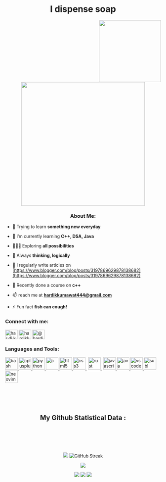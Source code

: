 <h1 align="center"> I dispense soap</h1>
<img align='right' src='https://user-images.githubusercontent.com/114590291/204161077-e88de482-4cb0-44c2-887d-0425a92c5915.gif' width='200"'>


<div align="center" width="50">
<img src="https://user-images.githubusercontent.com/114590291/204160702-6d5a34e6-11a1-45b0-883f-4e7ecc3fcc80.gif" width="400">
</div>

<h3 align="center">About Me:</h3>

- 🔭 Trying to learn **something new everyday**

- 🌱 I’m currently learning **C++, DSA, Java**

- 👨🏻‍💻 Exploring **all possibilities**

- 🤝 Always **thinking, logically**

- 📝 I regularly write articles on [https://www.blogger.com/blog/posts/3197869629878138682](https://www.blogger.com/blog/posts/3197869629878138682)

- 👾 Recently done a course on **c++**

- 📫 reach me at **hardikkumawat444@gmail.com**

- ⚡ Fun fact **fish can cough!**

<h3 align="left">Connect with me:</h3>
<p align="left">
<a href="https://instagram.com/har.di.k.k" target="blank"><img align="center" src="https://raw.githubusercontent.com/rahuldkjain/github-profile-readme-generator/master/src/images/icons/Social/instagram.svg" alt="har.di.k.k" height="30" width="40" /></a>
<a href="https://www.codechef.com/users/hardikkum444" target="blank"><img align="center" src="https://cdn.jsdelivr.net/npm/simple-icons@3.1.0/icons/codechef.svg" alt="hardikkum444" height="30" width="40" /></a>
<a href="https://www.hackerrank.com/@hardikkumawat444" target="blank"><img align="center" src="https://raw.githubusercontent.com/rahuldkjain/github-profile-readme-generator/master/src/images/icons/Social/hackerrank.svg" alt="@hardikkumawat444" height="30" width="40" /></a>
</p>

<h3 align="left">Languages and Tools:</h3>
<!--<p align="left"> <a href="https://reactjs.org/" target="_blank" rel="noreferrer"> <img src="https://raw.githubusercontent.com/devicons/devicon/master/icons/react/react-original-wordmark.svg" alt="react" width="40" height="40"/> </a> </p>--!>

<p align="left">
  <a href="#" target="_blank" rel="noreferrer">
    <img src="bash.png" alt="bash" width="40" height="40"/>
  </a>
  <a href="#" target="_blank" rel="noreferrer">
    <img src="https://raw.githubusercontent.com/devicons/devicon/master/icons/cplusplus/cplusplus-original.svg" alt="cplusplus" width="40" height="40"/>
  </a>
  <a href="#" target="_blank" rel="noreferrer">
    <img src="https://raw.githubusercontent.com/devicons/devicon/master/icons/python/python-original.svg" alt="python" width="40" height="40"/>
  </a>
  <a href="#" target="_blank" rel="noreferrer">
    <img src="https://raw.githubusercontent.com/devicons/devicon/master/icons/c/c-original.svg" alt="c" width="40" height="40"/>
  </a>
  <a href="#" target="_blank" rel="noreferrer">
    <img src="https://raw.githubusercontent.com/devicons/devicon/master/icons/html5/html5-original.svg" alt="html5" width="40" height="40"/>
  </a>
  <a href="#" target="_blank" rel="noreferrer">
    <img src="https://raw.githubusercontent.com/devicons/devicon/master/icons/css3/css3-original.svg" alt="css3" width="40" height="40"/>
  </a>
  <span style="background-color: white; padding: 5px; border-radius: 5px;">
    <a href="#" target="_blank" rel="noreferrer">
      <img src="rust22.png" alt="rust" width="40" height="40"/>
    </a>
  </span>
  <a href="#" target="_blank" rel="noreferrer">
    <img src="https://raw.githubusercontent.com/devicons/devicon/master/icons/javascript/javascript-original.svg" alt="javascript" width="40" height="40"/>
  </a>
    <a href="#" target="_blank" rel="noreferrer">
    <img src="https://raw.githubusercontent.com/devicons/devicon/master/icons/java/java-original.svg" alt="java" width="40" height="40"/>
  </a>
  </a>
    <a href="#" target="_blank" rel="noreferrer">
    <img src="https://raw.githubusercontent.com/devicons/devicon/master/icons/vscode/vscode-original.svg" alt="vscode" width="40" height="40"/>
  </a>
  <a href="#" target="_blank" rel="noreferrer">
    <img src="subl.png" alt="subl" width="40" height="40"/>
  </a>
    <a href="#" target="_blank" rel="noreferrer">
    <img src="https://raw.githubusercontent.com/devicons/devicon/master/icons/neovim/neovim-original.svg" alt="neovim" width="40" height="40"/>
  </a>
</p>




<!--<h2 align="center">What I'm Learning and Will be Learning:</h2>

<div align="center">
<table>
  <tbody>
    <tr valign="top">
      <td width="25%" align="center">
        <span>𝗛𝗧𝗠𝗟𝟱</span><br><br><br>
        <img height="64px" src="https://cdn.svgporn.com/logos/html-5.svg">
      </td>
      <td width="25%" align="center">
        <span>𝗖𝗦𝗦𝟯</span><br><br><br>
        <img height="64px" src="https://cdn.svgporn.com/logos/css-3.svg">
      </td>
      <td width="25%" align="center">
        <span>𝗝𝗮𝘃𝗮𝗦𝗰𝗿𝗶𝗽𝘁</span><br><br><br>
        <img height="64px" src="https://cdn.svgporn.com/logos/javascript.svg">
      </td>
      <td width="25%" align="center">
        <span> <b>Google Cloud Platform</b></span><br><br><br>
        <img height="128px" src="https://download.logo.wine/logo/Google_Cloud_Platform/Google_Cloud_Platform-Logo.wine.png">
      </td>
    </tr>
    <tr valign="top">
      <td width="25%" align="center">
         <span><b>Tensorflow 2.0</b></span><br><br><br>
        <img height="64px" src="https://cdn.svgporn.com/logos/tensorflow.svg">
      </td>
      <td width="25%" align="center">
        <span><b>Python 3</b></span><br><br><br>
        <img height="64px" src="https://cdn.svgporn.com/logos/python.svg">
      </td>
      <td width="25%" align="center">
        <span>𝗚𝗶𝘁</span><br><br><br>
        <img height="64px" src="https://cdn.svgporn.com/logos/git-icon.svg">
      </td>
      <td width="25%" align="center">
        <span>𝗩𝗦 𝗖𝗼𝗱𝗲</span><br><br><br>
        <img height="64px" src="https://cdn.svgporn.com/logos/visual-studio-code.svg">
      </td>
    </tr>
  </tbody>
</table>
</p>



<h2 align="center">Follow me on:</h2>
<div align="center">

  <div>
    <a href="https://twitter.com/Hardikkum444" target="_blank">
      <img src="https://img.shields.io/badge/Twitter-1DA1F2.svg?style=for-the-badge&logo=twitter&logoColor=white" alt="example"/>
    </a>
  </div>
  <div>
    <a  href="https://www.instagram.com/har.di.k.k/" target="_blank">
      <img src="https://img.shields.io/badge/instagram-%23E4405F.svg?&style=for-the-badge&logo=instagram&logoColor=white" alt="example"/>
    </a>
    <a href="https://www.linkedin.com/in/hardik-kumawat-488a0b252/" target="_blank">
      <img src="https://img.shields.io/badge/linkedin-%230077B5.svg?&style=for-the-badge&logo=linkedin&logoColor=white" alt="example"/>
    </a>
  </div>
</div> 


<languages ueded>[![Top Langs](https://github-readme-stats.vercel.app/api/top-langs/?username=hardikkum444)](https://github.com/anuraghazra/github-readme-stats)
-->




<div align="center">
<h2 align="center" style="margin: 100px 30px;">My Github Statistical Data :</h2> 

[![](https://github-readme-stats.vercel.app/api?username=hardikkum444&show_icons=true&theme=radical&hide_border=true&locale=en)](https://github.com/hardikkum444)
[![GitHub Streak](https://streak-stats.demolab.com?user=hardikkum444&theme=radical&border_radius=5.3)](https://github.com/hardikkum444)

![](https://komarev.com/ghpvc/?username=your-github-hardikkum444&style=for-the-badge&color=ff69b4)


![](https://raw.githubusercontent.com/hardikkum444/github-stats/master/generated/overview.svg#gh-dark-mode-only)
![](https://github-readme-stats.vercel.app/api/top-langs/?username=hardikkum444&theme=dark&hide_border=false&include_all_commits=true&count_private=true&layout=compact)
![](https://raw.githubusercontent.com/hardikkum444/github-stats/master/generated/overview.svg#gh-light-mode-only)
  
</div>





